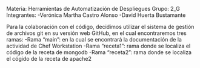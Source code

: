 Materia: Herramientas de Automatización de Despliegues
Grupo: 2_G
Integrantes:
  -Verónica Martha Castro Alonso
  -David Huerta Bustamante

Para la colaboración con el código, decidimos utilizar el sistema de gestión de archivos git en su versión web GitHub, en el cual encontraremos tres ramas:
-Rama “main”: en la cual se encontrará la documentación de la actividad de Chef Workstation
-Rama “receta1”: rama donde se localiza el código de la receta de mongodb
-Rama “receta2”: rama donde se localiza el cógido de la receta de apache2
